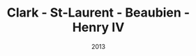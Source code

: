 ---
date: '2013'
title: 'Clark - St-Laurent - Beaubien - Henry IV'
type: ruelle_verte
district: rosemont
position: { lng: -73.60854080966973, lat: 45.52983892645608 }
---